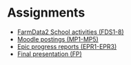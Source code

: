 # Assignments

* [FarmData2 School activities (FDS1-8)](fds.md)
* [Moodle postings (MP1-MP5)](mp.md)
* [Epic progress reports (EPR1-EPR3)](epr.md)
* [Final presentation (FP)](fp.md)
